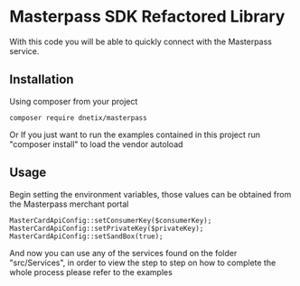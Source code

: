 # Masterpass SDK Refactored Library

With this code you will be able to quickly connect with the Masterpass service.

## Installation

Using composer from your project

```
composer require dnetix/masterpass
```

Or If you just want to run the examples contained in this project run "composer install" to load the vendor autoload

## Usage

Begin setting the environment variables, those values can be obtained from the Masterpass merchant portal

```
MasterCardApiConfig::setConsumerKey($consumerKey);
MasterCardApiConfig::setPrivateKey($privateKey);
MasterCardApiConfig::setSandBox(true);
```

And now you can use any of the services found on the folder "src/Services", in order to view the step to step on how to complete the whole process please refer to the examples
